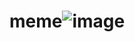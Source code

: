 # meme![image](https://github.com/varunkumarpotta/meme/assets/96905689/f65e16f9-8772-45cb-9b56-ac1c31f15c5a)

